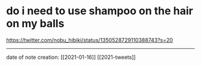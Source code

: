 # do i need to use shampoo on the hair on my balls
https://twitter.com/nobu_hibiki/status/1350528729110388743?s=20

___
date of note creation: [[2021-01-16]]
[[2021-tweets]]

